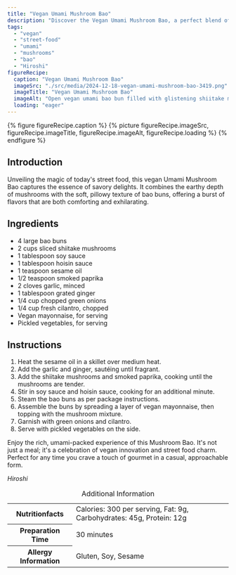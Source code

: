 ```yaml
---
title: "Vegan Umami Mushroom Bao"
description: "Discover the Vegan Umami Mushroom Bao, a perfect blend of savory mushrooms and soft bao buns, ideal for a delicious vegan street food experience."
tags:
  - "vegan"
  - "street-food"
  - "umami"
  - "mushrooms"
  - "bao"
  - "Hiroshi"
figureRecipe: 
  caption: "Vegan Umami Mushroom Bao"
  imageSrc: "./src/media/2024-12-18-vegan-umami-mushroom-bao-3419.png"
  imageTitle: "Vegan Umami Mushroom Bao"
  imageAlt: "Open vegan umami bao bun filled with glistening shiitake mushrooms and garnished with green onions, beside a bowl of colorful pickled vegetables."
  loading: "eager"
---
```


{% figure figureRecipe.caption %}
{% picture figureRecipe.imageSrc, figureRecipe.imageTitle, figureRecipe.imageAlt, figureRecipe.loading %}
{% endfigure %}

## Introduction

Unveiling the magic of today's street food, this vegan Umami Mushroom Bao captures the essence of savory delights. It combines the earthy depth of mushrooms with the soft, pillowy texture of bao buns, offering a burst of flavors that are both comforting and exhilarating.

## Ingredients

- 4 large bao buns
- 2 cups sliced shiitake mushrooms
- 1 tablespoon soy sauce
- 1 tablespoon hoisin sauce
- 1 teaspoon sesame oil
- 1/2 teaspoon smoked paprika
- 2 cloves garlic, minced
- 1 tablespoon grated ginger
- 1/4 cup chopped green onions
- 1/4 cup fresh cilantro, chopped
- Vegan mayonnaise, for serving
- Pickled vegetables, for serving

## Instructions

1. Heat the sesame oil in a skillet over medium heat.
2. Add the garlic and ginger, sautéing until fragrant.
3. Add the shiitake mushrooms and smoked paprika, cooking until the mushrooms are tender.
4. Stir in soy sauce and hoisin sauce, cooking for an additional minute.
5. Steam the bao buns as per package instructions.
6. Assemble the buns by spreading a layer of vegan mayonnaise, then topping with the mushroom mixture.
7. Garnish with green onions and cilantro.
8. Serve with pickled vegetables on the side.

Enjoy the rich, umami-packed experience of this Mushroom Bao. It's not just a meal; it's a celebration of vegan innovation and street food charm. Perfect for any time you crave a touch of gourmet in a casual, approachable form.

*Hiroshi*

<table><caption class='sr-only'>Additional Information</caption><tr><th>Nutritionfacts</th><td>Calories: 300 per serving, Fat: 9g, Carbohydrates: 45g, Protein: 12g&nbsp;</td></tr><tr><th>Preparation Time</th><td>30 minutes&nbsp;</td></tr><tr><th>Allergy Information</th><td>Gluten, Soy, Sesame&nbsp;</td></tr></table>

